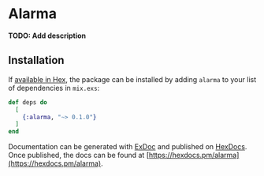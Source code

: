 # Alarma

**TODO: Add description**

## Installation

If [available in Hex](https://hex.pm/docs/publish), the package can be installed
by adding `alarma` to your list of dependencies in `mix.exs`:

```elixir
def deps do
  [
    {:alarma, "~> 0.1.0"}
  ]
end
```

Documentation can be generated with [ExDoc](https://github.com/elixir-lang/ex_doc)
and published on [HexDocs](https://hexdocs.pm). Once published, the docs can
be found at [https://hexdocs.pm/alarma](https://hexdocs.pm/alarma).

